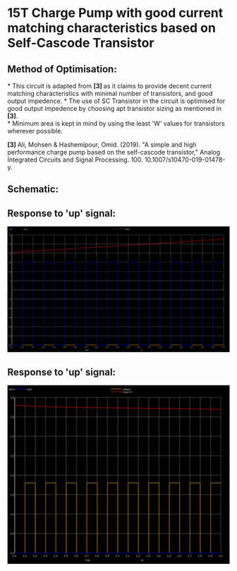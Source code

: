 <h1> 15T Charge Pump with good current matching characteristics based on Self-Cascode Transistor </h1>

<h2> Method of Optimisation: </h2>
* This circuit is adapted from <b> [3] </b> as it claims to provide decent current matching characteristics with minimal number of transistors, and good output impedence.
* The use of SC Transistor in the circuit is optimised for good output impedence by choosing apt transistor sizing as mentioned in <b>[3]</b>. <br>
* Minimum area is kept in mind by using the least 'W' values for transistors wherever possible. <br>

<b> [3] </b> Ali, Mohsen & Hashemipour, Omid. (2019). "A simple and high performance charge pump based on the self-cascode transistor," Analog Integrated Circuits and Signal Processing. 100. 10.1007/s10470-019-01478-y. 

<h2> Schematic: </h2>


<h2> Response to 'up' signal: </h2>

![](chpmp_up_merged.jpg)

<h2> Response to 'up' signal: </h2>

![](chpmp_down_merged.jpg)
